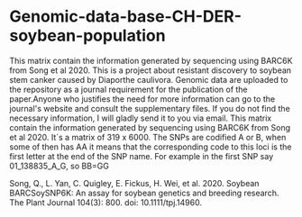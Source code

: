# Genomic-data-base-CH-DER-soybean-population
This matrix contain the information generated by sequencing using BARC6K from Song et al 2020.
This is a project about resistant discovery to soybean stem canker caused by Diaporthe caulivora.
Genomic data are uploaded to the repository as a journal requirement for the publication of the paper.Anyone who justifies the need for more information can go to the journal's website and consult the supplementary files. If you do not find the necessary information, I will gladly send it to you via email.
This matrix contain the information generated by sequencing using BARC6K from Song et al 2020. It´s a matrix of 319 x 6000. The SNPs are codified A or B, when some of then has AA it means that the corresponding code to this loci is the first letter at the end of the SNP name. For example in the first SNP say 01_138835_A_G, so BB=GG

Song, Q., L. Yan, C. Quigley, E. Fickus, H. Wei, et al. 2020. Soybean BARCSoySNP6K: An assay for soybean genetics and breeding research. The Plant Journal 104(3): 800. doi: 10.1111/tpj.14960. 
